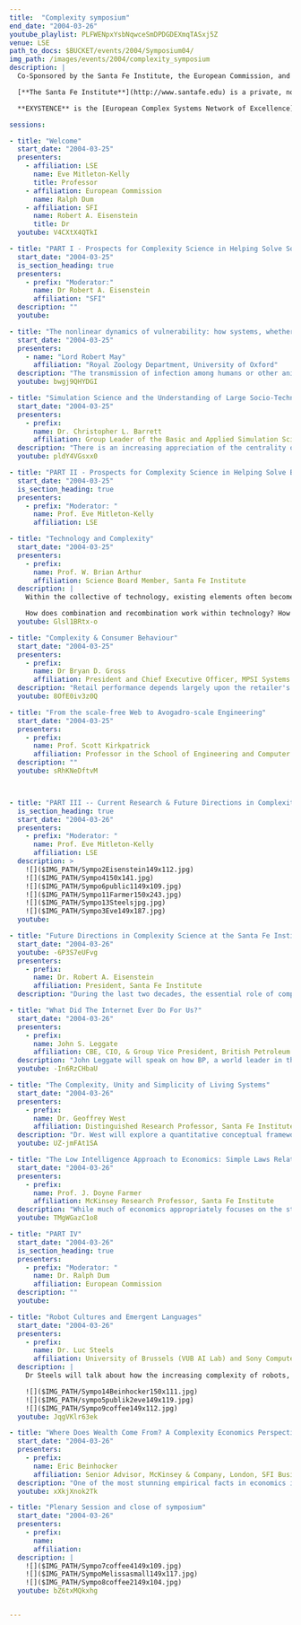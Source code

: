```yaml
---
title:  "Complexity symposium"
end_date: "2004-03-26"
youtube_playlist: PLFWENpxYsbNqwceSmDPDGDEXmqTASxj5Z
venue: LSE
path_to_docs: $BUCKET/events/2004/Symposium04/
img_path: /images/events/2004/complexity_symposium
description: |
  Co-Sponsored by the Santa Fe Institute, the European Commission, and the London School of Economics.

  [**The Santa Fe Institute**](http://www.santafe.edu) is a private, non-profit, multidisciplinary research and education center, founded in 1984. Since its founding SFI has devoted itself to creating a new kind of scientific research community, pursuing emerging science. Operating as a small, visiting institution, SFI seeks to catalyze new collaborative, multidisciplinary projects that break down the barriers between the traditional disciplines, to spread its ideas and methodologies to other individuals and encourage the practical applications of its results.

  **EXYSTENCE** is the [European Complex Systems Network of Excellence](http://www.complexityscience.org), funded by the Future Emerging Technologies (FET) of the European Commission. Membership is open to both academics and business members. The series of Seminars is organised by Professor Eve Mitleton-Kelly, Exystence Coordinator for Links with Industry and Government and Director, Complexity Research Programme, London School of Economics.

sessions:

- title: "Welcome"
  start_date: "2004-03-25"
  presenters:
    - affiliation: LSE
      name: Eve Mitleton-Kelly
      title: Professor
    - affiliation: European Commission
      name: Ralph Dum
    - affiliation: SFI
      name: Robert A. Eisenstein
      title: Dr
  youtube: V4CXtX4QTkI

- title: "PART I - Prospects for Complexity Science in Helping Solve Societal Issues"
  start_date: "2004-03-25"
  is_section_heading: true
  presenters: 
    - prefix: "Moderator:"
      name: Dr Robert A. Eisenstein
      affiliation: "SFI"
  description: ""
  youtube:

- title: "The nonlinear dynamics of vulnerability: how systems, whether ecosystems, or IT networks, or transmission networks for infectious diseases, respond to disturbance"
  start_date: "2004-03-25"
  presenters: 
    - name: "Lord Robert May"
      affiliation: "Royal Zoology Department, University of Oxford"
  description: "The transmission of infection among humans or other animals, the spread of viruses or worms among computers, and the way ecosystems respond to disturbance are three examples of nonlinear dynamical systems whose behaviour depends upon the nature of the network of connections among nodes (that is individuals, computers, species, respectively). Recent and current concern about HIV/AIDS, SARS, and foot and mouth disease among livestock have prompted advances in our understanding of the interplay between network patterns and effective control measures. Separate, but ultimately related, work has recently focussed (often in the context of 'homeland security') on protecting IT networks from attack. Perhaps surprisingly, this work has made relatively little contact with older questions about ecosystem resilience. My talk aims to be an opinionated overview of all this."
  youtube: bwgj9QHYDGI

- title: "Simulation Science and the Understanding of Large Socio-Technical Systems"
  start_date: "2004-03-25"
  presenters:
    - prefix:
      name: Dr. Christopher L. Barrett
      affiliation: Group Leader of the Basic and Applied Simulation Science Group of the Computing and Computational Sciences Division, Los Alamos National Laboratory
  description: "There is an increasing appreciation of the centrality of complex cascades of interactions among various (psychological, social, physical, and technological) elements of human systems and our environment. Dr Barrett will introduce a perspective on foundations of interaction-based systems and interaction-based computing as the natural basis for the simulation and analysis of in large socio-technical systems. The approach is interesting theoretically and also useful in many important ways, and he will emphasize one of them: scaling practical simulations of operating civil infrastructures that involve interactions among very large numbers (106 to 1012) of heterogeneous, interacting entities."
  youtube: pldY4VGsxx0

- title: "PART II - Prospects for Complexity Science in Helping Solve Business and Technology Problems"
  start_date: "2004-03-25"
  is_section_heading: true
  presenters:
    - prefix: "Moderator: "
      name: Prof. Eve Mitleton-Kelly
      affiliation: LSE

- title: "Technology and Complexity"
  start_date: "2004-03-25"
  presenters:
    - prefix:
      name: Prof. W. Brian Arthur
      affiliation: Science Board Member, Santa Fe Institute
  description: |
    Within the collective of technology, existing elements often become building blocks that build further building blocks--further technologies. Thus Lee De Forest's triode vacuum tube combined with other electronic elements to create the amplifier, the oscillator, the heterodyne mixer, and eventually the logic circuit. These, in their turn, became building blocks in yet further devices: transmission repeaters in telephony, radar, and early computers.

    How does combination and recombination work within technology? How do higher-level technologies come into being from simpler ones? And by what dynamics does the entire collective of technology emerge from primitive elements? Prof. Arthur will discuss these questions and how they relate to complexity.
  youtube: Glsl1BRtx-o

- title: "Complexity & Consumer Behaviour"
  start_date: "2004-03-25"
  presenters:
    - prefix:
      name: Dr Bryan D. Gross
      affiliation: President and Chief Executive Officer, MPSI Systems Inc.
  description: "Retail performance depends largely upon the retailer's ability to manage the store-customer interface across all stores in a retail network; made more complex by interactions between proximal stores and consumers. Sustained retail success requires simultaneous consideration of the impact of all decisions at all points in the retail network. Simulation models have offered decades of scientific support for managing this complex environment. Optimization methods married to simulation systems now offer a further, significant improvement for managing complexities of the store-customer interface."
  youtube: 8OfE0iv3z0Q

- title: "From the scale-free Web to Avogadro-scale Engineering"
  start_date: "2004-03-25"
  presenters:
    - prefix:
      name: Prof. Scott Kirkpatrick
      affiliation: Professor in the School of Engineering and Computer Science, Hebrew University and Exystence Network of Excellence
  description: ""
  youtube: sRhKNeDftvM



- title: "PART III -- Current Research & Future Directions in Complexity Science"
  is_section_heading: true
  start_date: "2004-03-26"
  presenters:
    - prefix: "Moderator: "
      name: Prof. Eve Mitleton-Kelly
      affiliation: LSE
  description: >
    ![]($IMG_PATH/Sympo2Eisenstein149x112.jpg)
    ![]($IMG_PATH/Sympo4150x141.jpg)
    ![]($IMG_PATH/Sympo6public1149x109.jpg)
    ![]($IMG_PATH/Sympo11Farmer150x243.jpg)
    ![]($IMG_PATH/Sympo13Steelsjpg.jpg)
    ![]($IMG_PATH/Sympo3Eve149x187.jpg)
  youtube: 

- title: "Future Directions in Complexity Science at the Santa Fe Institute"
  start_date: "2004-03-26"
  youtube: -6P3S7eUFvg
  presenters:
    - prefix: 
      name: Dr. Robert A. Eisenstein
      affiliation: President, Santa Fe Institute
  description: "During the last two decades, the essential role of complex interactions in science, government and business -- and in human interactions generally -- has become very widely appreciated. In parallel, the progress made in developing new analytical and computational tools has made possible some significant progress in many areas. In this talk Dr Eisenstein will outline some potential new directions for the scientific program at the Santa Fe Institute, and its connections to fundamental science, to understanding some aspects of human behavior, and to decisions regarding social policy. Prospects for international collaboration will be discussed as well."

- title: "What Did The Internet Ever Do For Us?"
  start_date: "2004-03-26"
  presenters:
    - prefix: 
      name: John S. Leggate
      affiliation: CBE, CIO, & Group Vice President, British Petroleum
  description: "John Leggate will speak on how BP, a world leader in the application of digital technology to business processes, has combined its approach to innovation and learning with the connectivity and greater speed of operation afforded by the Internet and related developments, to liberate the creative energy of its people and drive the corporation to new levels of capability and performance."
  youtube: -In6RzCHbaU

- title: "The Complexity, Unity and Simplicity of Living Systems"
  start_date: "2004-03-26"
  presenters:
    - prefix: 
      name: Dr. Geoffrey West
      affiliation: Distinguished Research Professor, Santa Fe Institute; Senior Fellow, Los Alamos National Laboratory
  description: "Dr. West will explore a quantitative conceptual framework for understanding many of the generic properties of living organisms from molecules and cells to ecosystems. The paradigm presented will be developed as a way of viewing many related phenomena and will include a discussion of the cardiovascular system, trees and plants, growth, aging and mortality, sleep, genome size, cities and corporate structures."
  youtube: UZ-jmFAt1SA

- title: "The Low Intelligence Approach to Economics: Simple Laws Relating Order Flow to Statistical Properties of Markets"
  start_date: "2004-03-26"
  presenters:
    - prefix: 
      name: Prof. J. Doyne Farmer
      affiliation: McKinsey Research Professor, Santa Fe Institute
  description: "While much of economics appropriately focuses on the strategic interactions of agents, there are some situations where this is dominated by other factors, such as market structure. Prof. Farmer will present a model of the continuous double auction based on zero-intelligence noise traders. This can be used to derive simple laws relating order flow to statistical properties of markets, such as volatility and the average bid-ask spread, that agree remarkably well with data from the London Stock Exchange. He will then discuss the effects of adding intelligence, simulating an ecology of arbitrage and exploring its effect on prices."
  youtube: TMgWGazC1o8

- title: "PART IV"
  start_date: "2004-03-26"
  is_section_heading: true
  presenters:
    - prefix: "Moderator: "
      name: Dr. Ralph Dum
      affiliation: European Commission
  description: ""
  youtube: 

- title: "Robot Cultures and Emergent Languages"
  start_date: "2004-03-26"
  presenters:
    - prefix: 
      name: Dr. Luc Steels
      affiliation: University of Brussels (VUB AI Lab) and Sony Computer Science Lab (Paris)
  description: |
    Dr Steels will talk about how the increasing complexity of robots, and the increasing complexity and open-endedness of information technology as experienced in the Web, pushes us to adopt mechanisms whereby communication is no longer pre-programmed but based on emergent conventions and ontologies. These mechanisms are directly inspired by complex systems research and are grounded in complex systems theory.

    ![]($IMG_PATH/Sympo14Beinhocker150x111.jpg)
    ![]($IMG_PATH/sympo5publik2eve149x119.jpg)
    ![]($IMG_PATH/Sympo9coffee149x112.jpg)
  youtube: JqgVKlr63ek

- title: "Where Does Wealth Come From? A Complexity Economics Perspective"
  start_date: "2004-03-26"
  presenters:
    - prefix: 
      name: Eric Beinhocker
      affiliation: Senior Advisor, McKinsey & Company, London, SFI Business Network
  description: "One of the most stunning empirical facts in economics is the explosive growth in worldwide wealth over the past 250 years, and the related growth in the complexity of the global economy. Conventional, particularly neoclassical, economic theories have a very difficult time explaining this pattern of growth. This talk will explore what complexity science might offer in explaining this puzzle; most notably perspectives from evolutionary theory, thermodynamics, and cognitive science."
  youtube: xXkjXnok2Tk

- title: "Plenary Session and close of symposium"
  start_date: "2004-03-26"
  presenters:
    - prefix: 
      name: 
      affiliation: 
  description: |
    ![]($IMG_PATH/Sympo7coffee4149x109.jpg)
    ![]($IMG_PATH/SympoMelissasmall149x117.jpg)
    ![]($IMG_PATH/Sympo8coffee2149x104.jpg)
  youtube: bZ6txMQkxhg


---
```


